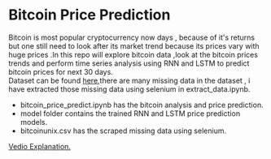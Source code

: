 # Bitcoin Price Prediction

Bitcoin is most popular cryptocurrency now days , because of it's returns but one still need to look after its market trend because its prices vary with huge prices .In this repo will explore bitcoin data ,look at the bitcoin prices trends and perform time series analysis  using RNN and LSTM to predict bitcoin prices for next 30 days.<br>
Dataset can be found [here](https://www.kaggle.com/mczielinski/bitcoin-historical-data),there are many missing data in the dataset , i have extracted those missing data using selenium in extract_data.ipynb.
* bitcoin_price_predict.ipynb has the bitcoin analysis and price prediction.
* model folder contains the trained RNN and LSTM price prediction models.
* bitcoinunix.csv has the scraped missing data using selenium.

[Vedio Explanation.](https://drive.google.com/drive/folders/1gq-36F2SdTWn50zjrWvfxPqxhK-umPQM?usp=sharing)
